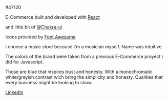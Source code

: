 
#47120

E-Commerce built and developed with [React](https://react.dev/)

and little bit of [@Chakra-ui](https://chakra-ui.com/)

Icons provided by [Font Awesome](https://fontawesome.com/)

I choose a music store because i'm a musician myself.
Name was intuitive.

The colors of the brand were taken from a previous E-Commerce
proyect i did for Javascript.

Those are blue that inspires trust and honesty.
With a monochromatic white/greyish contrast wich bring the simplicity and honesty.
Qualities that every business might be looking to show.



[LinkedIn](https://www.linkedin.com/in/leandro-galarza-268822261/)